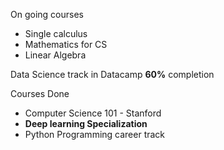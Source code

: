 On going courses
- Single calculus
- Mathematics for CS
- Linear Algebra

Data Science track in Datacamp
**60%** completion

Courses Done
- Computer Science 101 - Stanford 
- **Deep learning Specialization** 
- Python Programming career track
